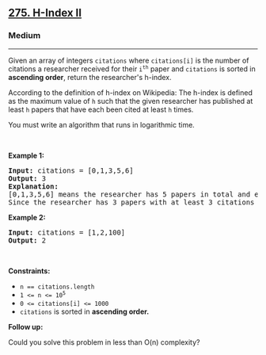 <h2><a href="https://leetcode.com/problems/h-index-ii/description/">275. H-Index II</a>
</h2><h3>Medium</h3><hr><div><p>Given an array of integers <code>citations</code> where <code>citations[i]</code> is the number of citations a researcher received for their <code>i<sup>th</sup></code> paper and <code>citations</code> is sorted in <strong>ascending order</strong>, return the researcher's h-index.</p>
<p>According to the definition of h-index on Wikipedia: The h-index is defined as the maximum value of <code>h</code> such that the given researcher has published at least <code>h</code> papers that have each been cited at least <code>h</code> times.</p>
<p>You must write an algorithm that runs in logarithmic time.</p>
<p>&nbsp;</p>

<p><strong class="example">Example 1:</strong></p>

<pre><strong>Input:</strong> citations = [0,1,3,5,6]
<strong>Output:</strong> 3
<strong>Explanation:</strong>
[0,1,3,5,6] means the researcher has 5 papers in total and each of them had received 0, 1, 3, 5, 6 citations respectively.
Since the researcher has 3 papers with at least 3 citations each and the remaining two with no more than 3 citations each, their h-index is 3.
</pre>

<p><strong class="example">Example 2:</strong></p>

<pre><strong>Input:</strong> citations = [1,2,100]
<strong>Output:</strong> 2
</pre>

<p>&nbsp;</p>
<p><strong>Constraints:</strong></p>

<ul>
	<li><code>n == citations.length</code></li>
    <li><code>1 <= n <= 10<sup>5</sup></code></li>
    <li><code>0 <= citations[i] <= 1000</code></li>
    <li><code>citations</code> is sorted in <strong>ascending order.</strong></li>
</ul>

<p><strong>Follow up:</strong></p>
<p>Could you solve this problem in less than O(n) complexity?</p>